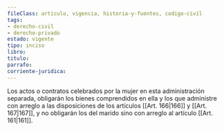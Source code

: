 ```yaml
---
fileClass: articulo, vigencia, historia-y-fuentes, codigo-civil
tags:
- derecho-civil
- derecho-privado
estado: vigente
tipo: inciso
libro:
titulo:
parrafo:
corriente-juridica:
---
```

Los actos o contratos celebrados por la mujer en esta administración separada, obligarán los bienes comprendidos en ella y los que administre con arreglo a las disposiciones de los artículos [[Art. 166|166]] y [[Art. 167|167]], y no obligarán los del marido sino con arreglo al artículo [[Art. 161|161]].